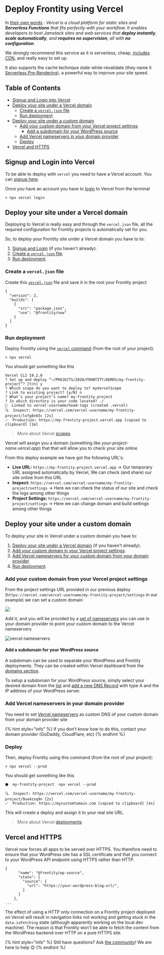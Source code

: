 # Deploy Frontity using Vercel

In [their own words](https://vercel.com/docs) : _Vercel is a cloud platform for static sites and **Serverless Functions** that fits perfectly with your workflow. It enables developers to host Jamstack sites and web services that **deploy instantly**, **scale automatically**, and **requires no supervision**, all with **no configuration**._

We strongly recommend this service as it is serverless, cheap, [includes CDN](../performance/caching.md#cdn-for-frontity-servers), and really easy to set up.

It also supports the cache technique stale-while-revalidate (they name it [Serverless Pre-Rendering](https://vercel.com/blog/serverless-pre-rendering)), a powerful way to improve your site speed.

## Table of Contents

<!-- toc -->

- [Signup and Login into Vercel](#signup-and-login-into-vercel)
- [Deploy your site under a Vercel domain](#deploy-your-site-under-a-vercel-domain)
  * [Create a `vercel.json` file](#create-a-vercel-json-file)
  * [Run deployment](#run-deployment)
- [Deploy your site under a custom domain](#deploy-your-site-under-a-custom-domain)
  * [Add your custom domain from your Vercel project settings](#add-your-custom-domain-from-your-vercel-project-settings)
    + [Add a subdomain for your WordPress source](#add-a-subdomain-for-your-wordpress-source)
  * [Add Vercel nameservers in your domain provider](#add-vercel-nameservers-in-your-domain-provider)
  * [Deploy](#deploy)
- [Vercel and HTTPS](#vercel-and-https)

<!-- tocstop -->

## Signup and Login into Vercel

To be able to deploy with `vercel` you need to have a Vercel account. You can [signup here](https://vercel.com/signup).

Once you have an account you have to [login](https://vercel.com/docs/cli#commands/login) to Vercel from the terminal

```text
> npx vercel login
```

## Deploy your site under a Vercel domain

Deploying to Vercel is really easy and through the `vercel.json` file, all the required configuration for Frontity projects is automatically set for you.

So, to deploy your Frontity site under a Vercel domain you have to to:

1. [Signup and Login](#signup-and-login-into-vercel) (if you haven't already).
1. [Create a `vercel.json` file](#create-a-vercel-json-file).
1. [Run deployment](#run-deployment).


### Create a `vercel.json` file

Create this [`vercel.json`](https://vercel.com/docs/configuration#introduction/configuration-reference) file and save it in the root your Frontity project

```text
{
  "version": 2,
  "builds": [
    {
      "src": "package.json",
      "use": "@frontity/now"
    }
  ]
}
```

### Run deployment

Deploy Frontity using the [`vercel` command](https://vercel.com/docs/cli#getting-started) (from the root of your project):

```text
> npx vercel
```

You should get something like this

```text
Vercel CLI 19.2.0
? Set up and deploy “~/PROJECTS/2020/FRONTITY/DEMOS/my-frontity-project”? [Y/n] y
? Which scope do you want to deploy to? myVercelScope
? Link to existing project? [y/N] n
? What’s your project’s name? my-frontity-project
? In which directory is your code located? ./
🔗  Linked to vercel-username/head-tags (created .vercel)
🔍  Inspect: https://vercel.com/vercel-username/my-frontity-project/lofg8n03c [2s]
✅  Production: https://my-frontity-project.vercel.app [copied to clipboard] [1m]
```

> More about Vercel [scopes ](https://vercel.com/docs/v2/platform/users-and-teams)

Vercel will assign you a domain (something like _your-project-name.vercel.app_) that that will allow you to check your site online

From this deploy example we have got the following URL's:

* **Live URL:** `https://my-frontity-project.vercel.app` → Our temporary URL assigned automatically by Vercel, We can check (and share) our site online from this URL
* **Inspect:** `https://vercel.com/vercel-username/my-frontity-project/settings` → Here we can check the status of our site and check the logs among other things
* **Project Settings:** `https://vercel.com/vercel-username/my-frontity-project/settings` → Here we can change domain and build settings among other things

## Deploy your site under a custom domain

To deploy your site in Vercel under a custom domain you have to:

1. [Deploy your site under a Vercel domain](#deploy-your-site-under-a-vercel-domain) (if you haven't already).
1. [Add your custom domain in your Vercel project settings](#add-your-custom-domain-in-your-project-settings).
1. [Add Vercel nameservers for your custom domain from your domain provider](#add-vercel-nameservers-in-your-domain-provider)
1. [Run deployment](#deploy).

### Add your custom domain from your Vercel project settings

From the project settings URL provided in our previous deploy (`https://vercel.com/vercel-username/my-frontity-project/settings` in our example) we can set a custom domain

![](https://frontity.org/wp-content/uploads/2021/04//now-projects-settings.png)

Add it, and you will be provided by a [set of nameservers](https://vercel.com/docs/v2/custom-domains#step-4:-configuring-the-domain) you can use in your domain provider to point your custom domain to the Vercel nameservers

![vercel nameservers](https://frontity.org/wp-content/uploads/2021/04//vercel-nameservers.png)

#### Add a subdomain for your WordPress source

A subdomain can be used to separate your WordPress and Frontity deployments. They can be created within Vercel dashboard from the [domains section](https://vercel.com/dashboard/domains/).

To setup a subdomain for your WordPress source, simply select your desired domain from the [list](https://vercel.com/dashboard/domains/) and [add a new DNS Record](https://vercel.com/docs/v2/custom-domains#step-2:-add-dns-record) with type A and the IP address of your WordPress server.

### Add Vercel nameservers in your domain provider

You need to set [Vercel nameservers](https://vercel.com/docs/v2/custom-domains/#option-2:-using-external-nameservers) as custom DNS of your custom domain from your domain provider site

{% hint style="info" %}
If you don't know how to do this, contact your domain provider (GoDaddy, CloudFlare, etc)
{% endhint %}

### Deploy

Then, deploy Frontity using this command (from the root of your project):

```text
> npx vercel --prod
```

You should get something like this

```text
⬢  my-frontity-project  npx vercel --prod

🔍  Inspect: https://vercel.com/vercel-username/my-frontity-project/9ue4zsq9n [2s]
✅  Production: https://mycustomtomain.com [copied to clipboard] [4s]
```

This will create a deploy and assign it to your real site URL.

> More about Vercel [deployments](https://vercel.com/docs/v2/platform/deployments)

## Vercel and HTTPS

Vercel now forces all apps to be served over HTTPS. You therefore need to ensure that your WordPress site has a SSL certificate and that you connect to your WordPress API endpoint using HTTPS rather than HTTP.

```text
{
      "name": "@frontity/wp-source",
      "state": {
        "source": {
          "url": "https://your-wordpress-blog-url/",
        }
      }
    },
...
```

The effect of using a HTTP only connection on a Frontity project deployed on Vercel will result in navigation links not working and getting stuck in the `data.isFetching` state (although apparently working on the local dev machine). The reason is that Frontity won't be able to fetch the content from the WordPress backend over HTTP on a pure HTTPS site.

{% hint style="info" %}
Still have questions? Ask [the community](https://community.frontity.org/)! We are here to help 😊
{% endhint %}

